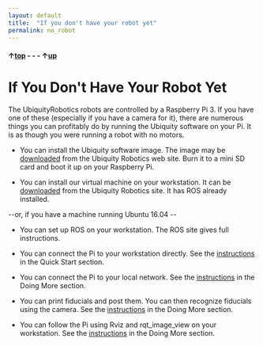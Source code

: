 ```yaml
---
layout: default
title:  "If you don't have your robot yet"
permalink: no_robot
---
```


#### &uarr;[top](https://ubiquityrobotics.github.io/learn/) - - - &uarr;[up](ix_quick_start)

# If You Don't Have Your Robot Yet

The UbiquityRobotics robots are controlled by a Raspberry Pi 3.
If you have one of these (especially if you have a camera for it), there are numerous things you can profitably do by running the Ubiquity software on your Pi. It is as though you were running a robot with no motors.

* You can install the Ubiquity software image. The image may be [downloaded](https://downloads.ubiquityrobotics.com/) from the Ubiquity Robotics web site.  Burn it to a mini SD card and boot it up on your Raspberry Pi.

* You can install our virtual machine on your workstation. It can be [downloaded](https://downloads.ubiquityrobotics.com/) from the Ubiquity Robotics site. It has ROS already installed.

--or, if you have a machine running Ubuntu 16.04 --
* You can set up ROS on your workstation.
The ROS site gives full instructions.

* You can connect the Pi to your workstation directly.
See the [instructions](https://ubiquityrobotics.github.io/learn/connecting) in the Quick Start section.

* You can connect the Pi to your local network.
See the [instructions]() in the Doing More section.

* You can print fiducials and post them. You can then recognize fiducials using the camera.
See the [instructions](https://ubiquityrobotics.github.io/learn/fiducials) in the Doing More section.

* You can follow the Pi using Rviz and rqt_image_view on your workstation.
See the [instructions](https://ubiquityrobotics.github.io/learn/rviz) in the Doing More section.
